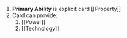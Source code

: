 1. **Primary Ability** is explicit card [[Property]]
2. Card can provide:
	1. [[Power]]
	2. [[Technology]]
